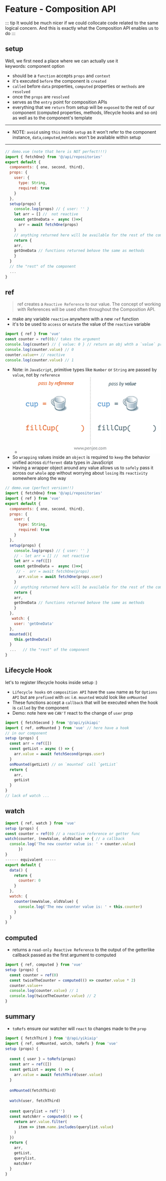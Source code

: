 # Feature - Composition API

::: tip
It would be much nicer if we could collocate code related to the same logical concern. And this is exactly what the Composition API enables us to do
:::

## setup
Well, we first need a place where we can actually use it  
keywords: component option
- should be a `function` accepts `props` and `context`
- it's executed `before` the component is `created`
- `called` before `data` properties, `computed` properties or `methods` are `resolved`
- once the `props` are `resolved`
- serves as the `entry` point for composition APIs
- everything that we `return` from setup will be `exposed` to the rest of our component (computed properties, methods, lifecycle hooks and so on) as well as to the component's template
---
- NOTE: `avoid` using `this` inside `setup` as it won't refer to the component instance, `data`,`computed`,`mehtods` won't be available within setup
---
``` js
// demo.vue (note that here is NOT perfect!!!)
import { fetchOne} from '@/api/repositories'
export default {
  components: { one, second, third},
  props: {
    user: {
      type: String,
      required: true
    }
  },
  setup(props) {
    console.log(props) // { user: '' }
    let arr = [] //  not reactive
    const getOneData =  async ()=>{
      arr = await fetchOne(props)
    }
    // anything returned here will be available for the rest of the component
    return {
    arr,
    getOneData // functions returned behave the same as methods
    } 
  }
  // the "rest" of the component
  ... 
}
``` 

## ref
> ref creates a `Reactive Reference` to our value. The concept of
> working with References will be used often throughout the Composition API.
- make any variable `reactive` anywhere with a new `ref` function
- it's to be used to `access` or `mutate` the value of the `reactive` variable
``` js
import { ref } from 'vue'
const counter = ref(0)// takes the argument
console.log(counter) // { value: 0 } // return an obj whth a `value` property
console.log(counter.value) // 0
counter.value++ // reactive
console.log(counter.value) // 1
```
- Note: in `JavaScript`, primitive types like `Number` or `String` are passed by `value`, not by `reference`
  - ![image](./imgs/1.gif)
- So `wrapping` values inside an `object` is required to `keep` the behavior unified across `different` data types in JavaScript
- Having a wrapper object around any value allows us to `safely` pass it across our `whole` app without worrying about `losing` its `reactivity` somewhere along the way
``` js
// demo.vue (perfect version!!)
import { fetchOne} from '@/api/repositories'
import { ref } from 'vue'
export default {
  components: { one, second, third},
  props: {
    user: {
      type: String,
      required: true
    }
  },
  setup(props) {
    console.log(props) // { user: '' }
    // - let arr = [] //  not reactive
    let arr = ref([])
    const getOneData =  async ()=>{
     // -  arr = await fetchOne(props)
      arr.value = await fetchOne(props.user)
    }
    // anything returned here will be available for the rest of the component
    return {
    arr,
    getOneData // functions returned behave the same as methods
    } 
  },
   watch: {
    user: 'getOneData' 
  },
  mounted(){
    this.getOneData()
  }
  ...   // the "rest" of the component
}
``` 

## Lifecycle Hook
let's to register lifecycle hooks inside setup :)
- `Lifecycle hooks` on `composition API` have the `same` name as for `Options API` but are `prefixed` with `on`: i.e. `mounted` would look like `onMounted`
- These functions accept a `callback` that will be executed when the hook is `called` by the component
- Demo: note here we `CAN'T` react to the change of `user` prop
``` js
import { fetchSecond } from '@/api/yikiapi'
import { ref, onMounted } from 'vue' // here have a hook
// in our component
setup (props) {
  const arr = ref([])
  const getList = async () => {
    arr.value = await fetchSecond(props.user)
  }
  onMounted(getList) // on `mounted` call `getList`
  return {
    arr,
    getList
  }
}
// lack of watch ...
```

## watch
``` js
import { ref, watch } from 'vue'
setup (props) {
const counter = ref(0) // a reactive reference or getter func
watch(counter, (newValue, oldValue) => { // a callback
  console.log('The new counter value is: ' + counter.value)
      })
}
------ equivalent -----
export default {
  data() {
    return {
      counter: 0
    }
  },
  watch: {
    counter(newValue, oldValue) {
      console.log('The new counter value is: ' + this.counter)
    }
  }
}
```
## computed 
- returns a `read-only Reactive Reference` to the output of the getterlike callback passed as the first argument to computed
``` js
import { ref, computed } from 'vue'
setup (props) {
  const counter = ref(0)
  const twiceTheCounter = computed(() => counter.value * 2)
  counter.value++
  console.log(counter.value) // 1
  console.log(twiceTheCounter.value) // 2
}
``` 

## summary 
- `toRefs` ensure our watcher will `react` to changes made to the `prop`
``` js
import { fetchThird } from '@/api/yikiaip'
import { ref, onMounted, watch, toRefs } from 'vue'
setup (props) {

  const { user } = toRefs(props)
  const arr = ref([])
  const getList = async () => {
    arr.value = await fetchThird(user.value)
  }

  onMounted(fetchThird)

  watch(user, fetchThird)

  const querylist = ref('')
  const matchArr = computed(() => {
    return arr.value.filter(
      item => item.name.includes(querylist.value)
    )
  })
  return {
    arr,
    getList,
    querylist,
    matchArr
  }
}
```